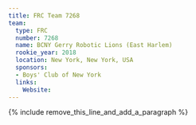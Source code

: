 ```yaml
---
title: FRC Team 7268
team:
  type: FRC
  number: 7268
  name: BCNY Gerry Robotic Lions (East Harlem)
  rookie_year: 2018
  location: New York, New York, USA
  sponsors:
  - Boys' Club of New York
  links:
    Website:
---
```


{% include remove_this_line_and_add_a_paragraph %}